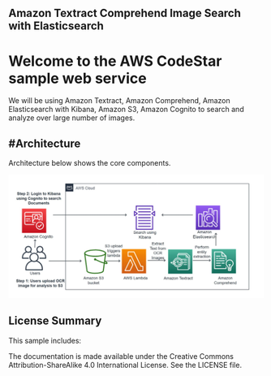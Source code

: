 ## Amazon Textract Comprehend Image Search with Elasticsearch
Welcome to the AWS CodeStar sample web service
==============================================

We will be using Amazon Textract, Amazon Comprehend, Amazon Elasticsearch with Kibana, Amazon S3,  Amazon Cognito to search and analyze over large number of images.


#Architecture
-----------

Architecture below shows the core components. 

![](arch.JPG)

## License Summary
This sample includes:

The documentation is made available under the Creative Commons Attribution-ShareAlike 4.0 International License. See the LICENSE file.
